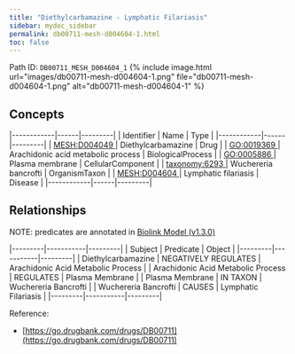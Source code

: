 ```yaml
---
title: "Diethylcarbamazine - Lymphatic Filariasis"
sidebar: mydoc_sidebar
permalink: db00711-mesh-d004604-1.html
toc: false 
---
```



Path ID: `DB00711_MESH_D004604_1`
{% include image.html url="images/db00711-mesh-d004604-1.png" file="db00711-mesh-d004604-1.png" alt="db00711-mesh-d004604-1" %}

## Concepts

|------------|------|---------|
| Identifier | Name | Type    |
|------------|------|---------|
| <a href="https://identifiers.org/MESH:D004049">MESH:D004049 </a> | Diethylcarbamazine | Drug |
| <a href="https://identifiers.org/GO:0019369">GO:0019369 </a> | Arachidonic acid metabolic process | BiologicalProcess |
| <a href="https://identifiers.org/GO:0005886">GO:0005886 </a> | Plasma membrane | CellularComponent |
| <a href="https://identifiers.org/taxonomy:6293">taxonomy:6293 </a> | Wuchereria bancrofti | OrganismTaxon |
| <a href="https://identifiers.org/MESH:D004604">MESH:D004604 </a> | Lymphatic filariasis | Disease |
|------------|------|---------|

## Relationships


NOTE: predicates are annotated in <a href="https://github.com/biolink/biolink-model/releases/tag/v1.3.0">Biolink Model (v1.3.0)</a>

|---------|-----------|---------|
| Subject | Predicate | Object  |
|---------|-----------|---------|
| Diethylcarbamazine | NEGATIVELY REGULATES | Arachidonic Acid Metabolic Process |
| Arachidonic Acid Metabolic Process | REGULATES | Plasma Membrane |
| Plasma Membrane | IN TAXON | Wuchereria Bancrofti |
| Wuchereria Bancrofti | CAUSES | Lymphatic Filariasis |
|---------|-----------|---------|

Reference: 
  - [https://go.drugbank.com/drugs/DB00711](https://go.drugbank.com/drugs/DB00711)

